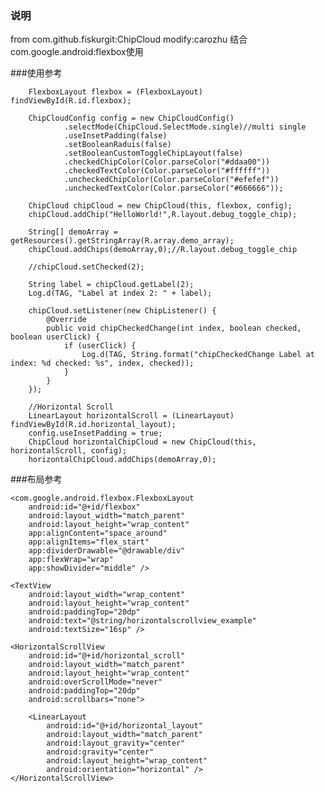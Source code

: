 ### 说明
from com.github.fiskurgit:ChipCloud
modify:carozhu
结合com.google.android:flexbox使用

###使用参考

        FlexboxLayout flexbox = (FlexboxLayout) findViewById(R.id.flexbox);

        ChipCloudConfig config = new ChipCloudConfig()
                .selectMode(ChipCloud.SelectMode.single)//multi single
                .useInsetPadding(false)
                .setBooleanRaduis(false)
                .setBooleanCustomToggleChipLayout(false)
                .checkedChipColor(Color.parseColor("#ddaa00"))
                .checkedTextColor(Color.parseColor("#ffffff"))
                .uncheckedChipColor(Color.parseColor("#efefef"))
                .uncheckedTextColor(Color.parseColor("#666666"));

        ChipCloud chipCloud = new ChipCloud(this, flexbox, config);
        chipCloud.addChip("HelloWorld!",R.layout.debug_toggle_chip);

        String[] demoArray = getResources().getStringArray(R.array.demo_array);
        chipCloud.addChips(demoArray,0);//R.layout.debug_toggle_chip

        //chipCloud.setChecked(2);

        String label = chipCloud.getLabel(2);
        Log.d(TAG, "Label at index 2: " + label);

        chipCloud.setListener(new ChipListener() {
            @Override
            public void chipCheckedChange(int index, boolean checked, boolean userClick) {
                if (userClick) {
                    Log.d(TAG, String.format("chipCheckedChange Label at index: %d checked: %s", index, checked));
                }
            }
        });

        //Horizontal Scroll
        LinearLayout horizontalScroll = (LinearLayout) findViewById(R.id.horizontal_layout);
        config.useInsetPadding = true;
        ChipCloud horizontalChipCloud = new ChipCloud(this, horizontalScroll, config);
        horizontalChipCloud.addChips(demoArray,0);

###布局参考
    <TextView
        android:layout_width="wrap_content"
        android:layout_height="wrap_content"
        android:paddingBottom="20dp"
        android:text="@string/standard_cloud"
        android:textSize="16sp" />

    <com.google.android.flexbox.FlexboxLayout
        android:id="@+id/flexbox"
        android:layout_width="match_parent"
        android:layout_height="wrap_content"
        app:alignContent="space_around"
        app:alignItems="flex_start"
        app:dividerDrawable="@drawable/div"
        app:flexWrap="wrap"
        app:showDivider="middle" />

    <TextView
        android:layout_width="wrap_content"
        android:layout_height="wrap_content"
        android:paddingTop="20dp"
        android:text="@string/horizontalscrollview_example"
        android:textSize="16sp" />

    <HorizontalScrollView
        android:id="@+id/horizontal_scroll"
        android:layout_width="match_parent"
        android:layout_height="wrap_content"
        android:overScrollMode="never"
        android:paddingTop="20dp"
        android:scrollbars="none">

        <LinearLayout
            android:id="@+id/horizontal_layout"
            android:layout_width="match_parent"
            android:layout_gravity="center"
            android:gravity="center"
            android:layout_height="wrap_content"
            android:orientation="horizontal" />
    </HorizontalScrollView>